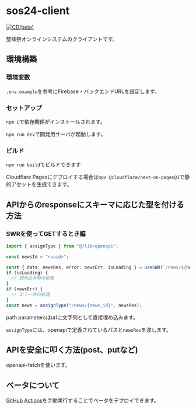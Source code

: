 # sos24-client

[![CD(beta)](https://github.com/sohosai/sos24-client/actions/workflows/cd-beta.yml/badge.svg)](https://github.com/sohosai/sos24-client/actions/workflows/cd-beta.yml)

雙峰祭オンラインシステムのクライアントです。

## 環境構築

### 環境変数

`.env.example`を参考にFirebase・バックエンドURLを設定します。

### セットアップ

`npm i`で依存関係がインストールされます。

`npm run dev`で開発用サーバが起動します。

### ビルド

`npm run build`でビルドできます

Cloudflare Pagesにデプロイする場合は`npx @cloudflare/next-on-pages@1`で静的アセットを生成できます。

## APIからのresponseにスキーマに応じた型を付ける方法

### SWRを使ってGETするとき編

```typescript
import { assignType } from "@/lib/openapi";

const newsId = "<uuid>";

const { data: newsRes, error: newsErr, isLoading } = useSWR(`/news/${newsId}`);
if (isLoading) {
  // 読み込み時の処理
}
if (newsErr) {
  // エラー時の処理
}
const news = assignType("/news/{news_id}", newsRes);
```

path parametersはurlに文字列として直接埋め込みます。

`assignType`には、openapiで定義されているパスと`newsRes`を渡します。

## APIを安全に叩く方法(post、putなど)

openapi-fetchを使います。

## ベータについて

[GitHub Actions](https://github.com/sohosai/sos24-client/actions/workflows/cd-beta.yml)を手動実行することでベータをデプロイできます。
